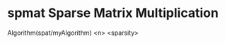 # spmat Sparse Matrix Multiplication
Algorithm(spat/myAlgorithm) \<n\> \<sparsity\> <outputFlag> <outputFile>
